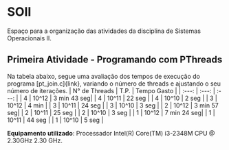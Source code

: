 # SOII
Espaço para a organização das atividades da disciplina de Sistemas Operacionais II.
## Primeira Atividade - Programando com PThreads
Na tabela abaixo, segue uma avaliação dos tempos de execução do programa [pt_join.c]{link}, variando o número de threads e ajustando o seu número de iterações.
| N° de Threads |   T.P.   | Tempo Gasto |
|     :---:     |   :---:  |    :---:    |
|       4       |   10^12  | 3 min 43 seg|
|       4       |   10^11  |    22 seg   |
|       4       |   10^10  |    2 seg    |
|       3       |   10^12  |    4 min    |
|       3       |   10^11  |    24 seg   |
|       3       |   10^10  |    3 seg    |
|       2       |   10^12  | 3 min 57 seg|
|       2       |   10^11  |    25 seg   |
|       2       |   10^10  |    3 seg    |
|       1       |   10^12  | 7 min 24 seg|
|       1       |   10^11  |    44 seg   |
|       1       |   10^10  |    5 seg    |

**Equipamento utilizado**: Processador Intel(R) Core(TM) i3-2348M CPU @ 2.30GHz 2.30 GHz.
